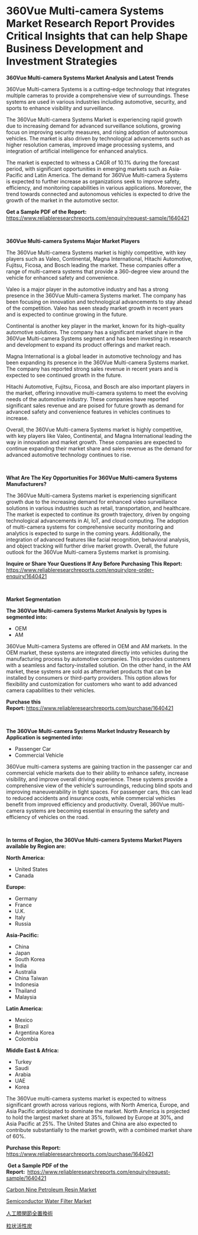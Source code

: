 <p><h1>360Vue Multi-camera Systems Market Research Report Provides Critical Insights that can help Shape Business Development and Investment Strategies</h1></p><p><strong>360Vue Multi-camera Systems Market Analysis and Latest Trends</strong></p>
<p><p>360Vue Multi-camera Systems is a cutting-edge technology that integrates multiple cameras to provide a comprehensive view of surroundings. These systems are used in various industries including automotive, security, and sports to enhance visibility and surveillance.</p><p>The 360Vue Multi-camera Systems Market is experiencing rapid growth due to increasing demand for advanced surveillance solutions, growing focus on improving security measures, and rising adoption of autonomous vehicles. The market is also driven by technological advancements such as higher resolution cameras, improved image processing systems, and integration of artificial intelligence for enhanced analytics.</p><p>The market is expected to witness a CAGR of 10.1% during the forecast period, with significant opportunities in emerging markets such as Asia-Pacific and Latin America. The demand for 360Vue Multi-camera Systems is expected to further increase as organizations seek to improve safety, efficiency, and monitoring capabilities in various applications. Moreover, the trend towards connected and autonomous vehicles is expected to drive the growth of the market in the automotive sector.</p></p>
<p><strong>Get a Sample PDF of the Report:&nbsp;</strong> <a href="https://www.reliableresearchreports.com/enquiry/request-sample/1640421">https://www.reliableresearchreports.com/enquiry/request-sample/1640421</a></p>
<p>&nbsp;</p>
<p><strong>360Vue Multi-camera Systems Major Market Players</strong></p>
<p><p>The 360Vue Multi-camera Systems market is highly competitive, with key players such as Valeo, Continental, Magna International, Hitachi Automotive, Fujitsu, Ficosa, and Bosch leading the market. These companies offer a range of multi-camera systems that provide a 360-degree view around the vehicle for enhanced safety and convenience.</p><p>Valeo is a major player in the automotive industry and has a strong presence in the 360Vue Multi-camera Systems market. The company has been focusing on innovation and technological advancements to stay ahead of the competition. Valeo has seen steady market growth in recent years and is expected to continue growing in the future.</p><p>Continental is another key player in the market, known for its high-quality automotive solutions. The company has a significant market share in the 360Vue Multi-camera Systems segment and has been investing in research and development to expand its product offerings and market reach.</p><p>Magna International is a global leader in automotive technology and has been expanding its presence in the 360Vue Multi-camera Systems market. The company has reported strong sales revenue in recent years and is expected to see continued growth in the future.</p><p>Hitachi Automotive, Fujitsu, Ficosa, and Bosch are also important players in the market, offering innovative multi-camera systems to meet the evolving needs of the automotive industry. These companies have reported significant sales revenue and are poised for future growth as demand for advanced safety and convenience features in vehicles continues to increase.</p><p>Overall, the 360Vue Multi-camera Systems market is highly competitive, with key players like Valeo, Continental, and Magna International leading the way in innovation and market growth. These companies are expected to continue expanding their market share and sales revenue as the demand for advanced automotive technology continues to rise.</p></p>
<p>&nbsp;</p>
<p><strong>What Are The Key Opportunities For 360Vue Multi-camera Systems Manufacturers?</strong></p>
<p><p>The 360Vue Multi-camera Systems market is experiencing significant growth due to the increasing demand for enhanced video surveillance solutions in various industries such as retail, transportation, and healthcare. The market is expected to continue its growth trajectory, driven by ongoing technological advancements in AI, IoT, and cloud computing. The adoption of multi-camera systems for comprehensive security monitoring and analytics is expected to surge in the coming years. Additionally, the integration of advanced features like facial recognition, behavioral analysis, and object tracking will further drive market growth. Overall, the future outlook for the 360Vue Multi-camera Systems market is promising.</p></p>
<p><strong>Inquire or Share Your Questions If Any Before Purchasing This Report:</strong> <a href="https://www.reliableresearchreports.com/enquiry/pre-order-enquiry/1640421">https://www.reliableresearchreports.com/enquiry/pre-order-enquiry/1640421</a></p>
<p>&nbsp;</p>
<p><strong>Market Segmentation</strong></p>
<p><strong>The 360Vue Multi-camera Systems Market Analysis by types is segmented into:</strong></p>
<p><ul><li>OEM</li><li>AM</li></ul></p>
<p><p>360Vue Multi-camera Systems are offered in OEM and AM markets. In the OEM market, these systems are integrated directly into vehicles during the manufacturing process by automotive companies. This provides customers with a seamless and factory-installed solution. On the other hand, in the AM market, these systems are sold as aftermarket products that can be installed by consumers or third-party providers. This option allows for flexibility and customization for customers who want to add advanced camera capabilities to their vehicles.</p></p>
<p><strong>Purchase this Report:&nbsp;</strong><a href="https://www.reliableresearchreports.com/purchase/1640421">https://www.reliableresearchreports.com/purchase/1640421</a></p>
<p>&nbsp;</p>
<p><strong>The 360Vue Multi-camera Systems Market Industry Research by Application is segmented into:</strong></p>
<p><ul><li>Passenger Car</li><li>Commercial Vehicle</li></ul></p>
<p><p>360Vue multi-camera systems are gaining traction in the passenger car and commercial vehicle markets due to their ability to enhance safety, increase visibility, and improve overall driving experience. These systems provide a comprehensive view of the vehicle's surroundings, reducing blind spots and improving maneuverability in tight spaces. For passenger cars, this can lead to reduced accidents and insurance costs, while commercial vehicles benefit from improved efficiency and productivity. Overall, 360Vue multi-camera systems are becoming essential in ensuring the safety and efficiency of vehicles on the road.</p></p>
<p>&nbsp;</p>
<p><strong>In terms of Region, the 360Vue Multi-camera Systems Market Players available by Region are:</strong></p>
<p>
    <p> <strong> North America: </strong>
        <ul>
            <li>United States</li>
            <li>Canada</li>
        </ul>
        </p> 
    <p> <strong> Europe: </strong>
        <ul>
            <li>Germany</li>
            <li>France</li>
            <li>U.K.</li>
            <li>Italy</li>
            <li>Russia</li>
        </ul>
        </p> 
    <p> <strong> Asia-Pacific: </strong>
        <ul>
            <li>China</li>
            <li>Japan</li>
            <li>South Korea</li>
            <li>India</li>
            <li>Australia</li>
            <li>China Taiwan</li>
            <li>Indonesia</li>
            <li>Thailand</li>
            <li>Malaysia</li>
        </ul>
        </p> 
    <p> <strong> Latin America: </strong>
        <ul>
            <li>Mexico</li>
            <li>Brazil</li>
            <li>Argentina Korea</li>
            <li>Colombia</li>
        </ul>
        </p> 
    <p> <strong> Middle East & Africa: </strong>
        <ul>
            <li>Turkey</li>
            <li>Saudi</li>
            <li>Arabia</li>
            <li>UAE</li>
            <li>Korea</li>
        </ul>
    </p>
    </p>
<p><p>The 360Vue multi-camera systems market is expected to witness significant growth across various regions, with North America, Europe, and Asia Pacific anticipated to dominate the market. North America is projected to hold the largest market share at 35%, followed by Europe at 30%, and Asia Pacific at 25%. The United States and China are also expected to contribute substantially to the market growth, with a combined market share of 60%.</p></p>
<p><strong>Purchase this Report: </strong><a href="https://www.reliableresearchreports.com/purchase/1640421">https://www.reliableresearchreports.com/purchase/1640421</a></p>
<p>&nbsp;<strong>Get a Sample PDF of the Report:&nbsp;&nbsp;</strong><a href="https://www.reliableresearchreports.com/enquiry/request-sample/1640421">https://www.reliableresearchreports.com/enquiry/request-sample/1640421</a></p>
<p><strong></strong></p>
<p><p><a href="https://extreme-scabiosa-c81.notion.site/Carbon-Nine-Petroleum-Resin-Market-Research-Report-Forecasted-for-Period-from-2024-2031-by-Market-d7bf3ec5d31644618c6a421c16ff5d2a">Carbon Nine Petroleum Resin Market</a></p><p><a href="https://view.publitas.com/reportprime-1/semiconductor-water-filter-market-research-report-unlocks-analysis-on-the-market-financial-status-market-size-and-market-revenue-upto-2030/">Semiconductor Water Filter Market</a></p><p><a href="https://medium.com/@liamdavis60/%E7%B7%8F%E4%BA%BA%E5%B7%A5%E8%86%9D%E9%96%A2%E7%AF%80%E7%BD%AE%E6%8F%9B%E8%A1%93%E5%B8%82%E5%A0%B4%E3%81%AE%E8%A6%8F%E6%A8%A1%E3%81%AF-%E3%82%B0%E3%83%AD%E3%83%BC%E3%83%90%E3%83%AB%E6%A5%AD%E7%95%8C%E3%81%AB%E3%81%8A%E3%81%91%E3%82%8B%E6%9C%80%E8%89%AF%E3%81%AE%E3%83%9E%E3%83%BC%E3%82%B1%E3%83%86%E3%82%A3%E3%83%B3%E3%82%B0%E3%83%81%E3%83%A3%E3%83%8D%E3%83%AB%E3%82%92%E6%98%8E%E3%82%89%E3%81%8B%E3%81%AB%E3%81%99%E3%82%8B-1ae9686b795b">人工膝関節全置換術</a></p><p><a href="https://medium.com/@liamdavis60/%E7%B2%92%E7%8A%B6%E6%B4%BB%E6%80%A7%E7%82%AD%E5%B8%82%E5%A0%B4%E3%81%AE%E3%82%A4%E3%83%B3%E3%82%B5%E3%82%A4%E3%83%88-%E5%B8%82%E5%A0%B4%E5%8B%95%E5%90%91-%E6%88%90%E9%95%B7-2024%E5%B9%B4%E3%81%8B%E3%82%892031%E5%B9%B4%E3%81%BE%E3%81%A7%E3%81%AE%E4%BA%88%E6%B8%AC-4468a89e820c">粒状活性炭</a></p></p>